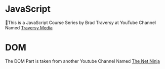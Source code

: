 # JavaScript
:tada:This is a JavaScript Course Series by Brad Traversy at YouTube Channel Named [Traversy Media](https://www.youtube.com/channel/UC29ju8bIPH5as8OGnQzwJyA)

# DOM
The DOM Part is taken from another Youtube Channel Named [The Net Ninja](https://www.youtube.com/watch?v=FIORjGvT0kk&list=PL4cUxeGkcC9gfoKa5la9dsdCNpuey2s-V) 
